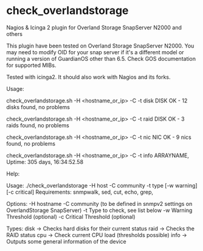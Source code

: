 # check_overlandstorage
Nagios &amp; Icinga 2 plugin for Overland Storage SnapServer N2000 and others

This plugin have been tested on Overland Storage SnapServer N2000.
You may need to modify OID for your snap server if it's a different model or
running a version of GuardianOS other than 6.5. Check GOS documentation for 
supported MIBs.

Tested with icinga2. It should also work with Nagios and its forks.


Usage:

check_overlandstorage.sh -H <hostname_or_ip> -C <community> -t disk
DISK OK - 12 disks found, no problems

check_overlandstorage.sh -H <hostname_or_ip> -C <community> -t raid
DISK OK - 3 raids found, no problems

check_overlandstorage.sh -H <hostname_or_ip> -C <community> -t nic
NIC OK - 9 nics found, no problems

check_overlandstorage.sh -H <hostname_or_ip> -C <community> -t info
ARRAYNAME, Uptime: 305 days, 16:34:52.58

Help:

Usage: ./check_overlandstorage -H host -C community -t type [-w warning] [-c critical]
Requirements: snmpwalk, sed, cut, echo, grep, 

Options:        -H hostname
                -C community (to be defined in snmpv2 settings on OverlandStorage SnapServer)
                -t Type to check, see list below
                -w Warning Threshold (optional)
                -c Critical Threshold (optional)

Types:          disk -> Checks hard disks for their current status
                raid -> Checks the RAID status
                cpu -> Check current CPU load (thresholds possible)
                info -> Outputs some general information of the device
